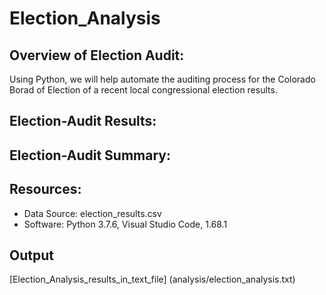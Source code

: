 # Election_Analysis
## Overview of Election Audit:
Using Python, we will help automate the auditing process for the Colorado Borad of Election of a recent local congressional election results.

## Election-Audit Results:

## Election-Audit Summary:

## Resources:
* Data Source: election_results.csv
* Software: Python 3.7.6, Visual Studio Code, 1.68.1

## Output
[Election_Analysis_results_in_text_file] (analysis/election_analysis.txt)